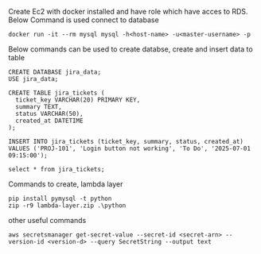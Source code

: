Create Ec2 with docker installed and have role which have acces to RDS. Below Command is used connect to database
 ```
 docker run -it --rm mysql mysql -h<host-name> -u<master-username> -p
```

Below commands can be used to create databse, create and insert data to table

```
CREATE DATABASE jira_data;
USE jira_data;

CREATE TABLE jira_tickets (
  ticket_key VARCHAR(20) PRIMARY KEY,
  summary TEXT,
  status VARCHAR(50),
  created_at DATETIME
);

INSERT INTO jira_tickets (ticket_key, summary, status, created_at) VALUES ('PROJ-101', 'Login button not working', 'To Do', '2025-07-01 09:15:00');

select * from jira_tickets;
```

Commands to create, lambda layer

```
pip install pymysql -t python
zip -r9 lambda-layer.zip .\python
```

other useful commands
```
aws secretsmanager get-secret-value --secret-id <secret-arn> --version-id <version-d> --query SecretString --output text
```

